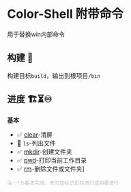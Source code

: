 # Color-Shell 附带命令

用于替换win内部命令

## 构建 🔨

构建目标`build`，输出到根项目`/bin`

## 进度 🏗️⏳♾️

**基本**

- ✅ [clear](clear/README.md)-清屏
- 🔲 `ls`-列出文件
- ✅ [mkdir](mkdir/README.md)-创建文件夹
- ✅ [pwd](pwd/README.md)-打印当前工作目录
- ✅ [rm](rm/README.md)-删除文件或文件夹]

<small style="color:rgba(128,128,128,0.5)">注：*为基本完成，未勾选标识正在进行或将要进行</small>
